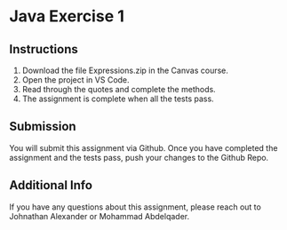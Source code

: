 # Java Exercise 1

## Instructions
1. Download the file Expressions.zip in the Canvas course.
2. Open the project in VS Code.
3. Read through the quotes and complete the methods.
4. The assignment is complete when all the tests pass.

## Submission
You will submit this assignment via Github. Once you have completed the assignment and the tests pass, push your changes to the Github Repo. 

## Additional Info
If you have any questions about this assignment, please reach out to Johnathan Alexander or Mohammad Abdelqader.
   
